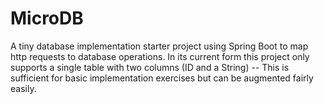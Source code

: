 # MicroDB
A tiny database implementation starter project using Spring Boot to map http requests to database operations. In its current form this project only supports a single table with two columns (ID and a String) -- This is sufficient for basic implementation exercises but can be augmented fairly easily.

